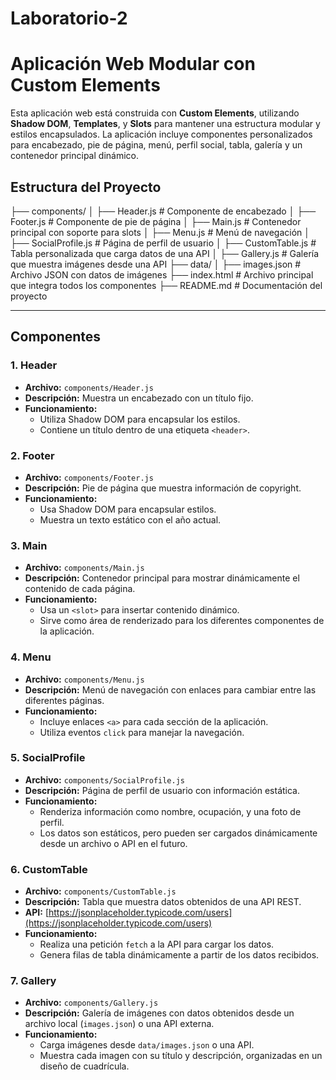 # Laboratorio-2
# Aplicación Web Modular con Custom Elements

Esta aplicación web está construida con **Custom Elements**, utilizando **Shadow DOM**, **Templates**, y **Slots** para mantener una estructura modular y estilos encapsulados. 
La aplicación incluye componentes personalizados para encabezado, pie de página, menú, perfil social, tabla, galería y un contenedor principal dinámico.


## **Estructura del Proyecto**
├── components/
│   ├── Header.js          # Componente de encabezado
│   ├── Footer.js          # Componente de pie de página
│   ├── Main.js            # Contenedor principal con soporte para slots
│   ├── Menu.js            # Menú de navegación
│   ├── SocialProfile.js   # Página de perfil de usuario
│   ├── CustomTable.js     # Tabla personalizada que carga datos de una API
│   ├── Gallery.js         # Galería que muestra imágenes desde una API
├── data/
│   ├── images.json        # Archivo JSON con datos de imágenes
├── index.html             # Archivo principal que integra todos los componentes
├── README.md              # Documentación del proyecto

---

## **Componentes**

### **1. Header**
- **Archivo:** `components/Header.js`
- **Descripción:** Muestra un encabezado con un título fijo.
- **Funcionamiento:** 
  - Utiliza Shadow DOM para encapsular los estilos.
  - Contiene un título dentro de una etiqueta `<header>`.

### **2. Footer**
- **Archivo:** `components/Footer.js`
- **Descripción:** Pie de página que muestra información de copyright.
- **Funcionamiento:**
  - Usa Shadow DOM para encapsular estilos.
  - Muestra un texto estático con el año actual.

### **3. Main**
- **Archivo:** `components/Main.js`
- **Descripción:** Contenedor principal para mostrar dinámicamente el contenido de cada página.
- **Funcionamiento:**
  - Usa un `<slot>` para insertar contenido dinámico.
  - Sirve como área de renderizado para los diferentes componentes de la aplicación.

### **4. Menu**
- **Archivo:** `components/Menu.js`
- **Descripción:** Menú de navegación con enlaces para cambiar entre las diferentes páginas.
- **Funcionamiento:**
  - Incluye enlaces `<a>` para cada sección de la aplicación.
  - Utiliza eventos `click` para manejar la navegación.

### **5. SocialProfile**
- **Archivo:** `components/SocialProfile.js`
- **Descripción:** Página de perfil de usuario con información estática.
- **Funcionamiento:**
  - Renderiza información como nombre, ocupación, y una foto de perfil.
  - Los datos son estáticos, pero pueden ser cargados dinámicamente desde un archivo o API en el futuro.

### **6. CustomTable**
- **Archivo:** `components/CustomTable.js`
- **Descripción:** Tabla que muestra datos obtenidos de una API REST.
- **API:** [https://jsonplaceholder.typicode.com/users](https://jsonplaceholder.typicode.com/users)
- **Funcionamiento:**
  - Realiza una petición `fetch` a la API para cargar los datos.
  - Genera filas de tabla dinámicamente a partir de los datos recibidos.

### **7. Gallery**
- **Archivo:** `components/Gallery.js`
- **Descripción:** Galería de imágenes con datos obtenidos desde un archivo local (`images.json`) o una API externa.
- **Funcionamiento:**
  - Carga imágenes desde `data/images.json` o una API.
  - Muestra cada imagen con su título y descripción, organizadas en un diseño de cuadrícula.


